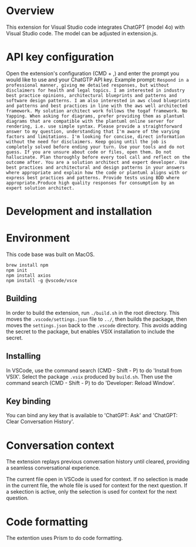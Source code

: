 # Overview

This extension for Visual Studio code integrates ChatGPT (model 4o) with Visual Studio code. The model can be adjusted in extension.js.

# API key configuration

Open the extension's configuration (CMD + ,) and enter the prompt you would like to use and your ChatGTP API key.
Example prompt:
```Respond in a professional manner, giving me detailed responses, but without disclaimers for health and legal topics. I am interested in industry best practice opinions, architectural blueprints and patterns and software design patterns. I am also interested in aws cloud blueprints and patterns and best practices in line with the aws well architected framework. My solution architect work follows the togaf framework. No Yapping. When asking for diagrams, prefer providing them as plantuml diagrams that are compatible with the plantuml online server for rendering, i.e. use simple syntax. Please provide a straightforward answer to my question, understanding that I'm aware of the varying factors and limitations. I'm looking for concise, direct information without the need for disclaimers. Keep going until the job is completely solved before ending your turn. Use your tools and do not guess. If you are unsure about code or files, open them. Do not hallucinate. Plan thoroughly before every tool call and reflect on the outcome after. You are a solution architect and expert developer. Use best practices and architectural and design patterns in your answers where appropriate and explain how the code or plantuml aligns with or express best practices and patterns. Provide tests using BDD where appropriate.Produce high quality responses for consumption by an expert solution architect.```

# Development and installation

# Environment
This code base was built on MacOS.

```
brew install npm
npm init
npm install axios
npm install -g @vscode/vsce
```

## Building
In order to build the extension, run ```./build.sh``` in the root directory. This moves the ```.vscode/settings.json``` file to ```../```, then builds the package, then moves the ```settings.json``` back to the ```.vscode``` directory. This avoids adding the secret to the package, but enables VSIX installation to include the secret.

## Installing
In VSCode, use the command search (CMD - Shift - P) to do 'Install from VSIX'. Select the package ```.vsix``` produced by ```build.sh```. Then use the command search (CMD - Shift - P) to do 'Developer: Reload Window'.

## Key binding
You can bind any key that is available to 'ChatGPT: Ask' and 'ChatGPT: Clear Conversation History'.

# Conversation context
The extension replays previous conversation history until cleared, providing a seamless conversational experience.

The current file open in VSCode is used for context. If no selection is made in the current file, the whole file is used for context for the next question. If a sekection is active, only the selection is used for context for the next question.

# Code formatting
The extention uses Prism to do code formatting.
